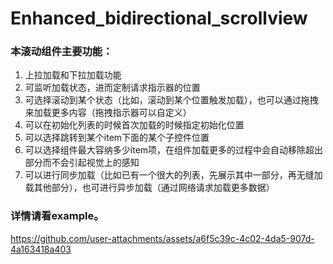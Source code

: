 # Enhanced_bidirectional_scrollview

### 本滚动组件主要功能：
1. 上拉加载和下拉加载功能
2. 可监听加载状态，进而定制请求指示器的位置
3. 可选择滚动到某个状态（比如，滚动到某个位置触发加载），也可以通过拖拽来加载更多内容（拖拽指示器可以自定义）
4. 可以在初始化列表的时候首次加载的时候指定初始化位置
5. 可以选择跳转到某个item下面的某个子控件位置
6. 可以选择组件最大容纳多少item项，在组件加载更多的过程中会自动移除超出部分而不会引起视觉上的感知
7. 可以进行同步加载（比如已有一个很大的列表，先展示其中一部分，再无缝加载其他部分），也可进行异步加载（通过网络请求加载更多数据）

### 详情请看example。



https://github.com/user-attachments/assets/a6f5c39c-4c02-4da5-907d-4a163418a403

